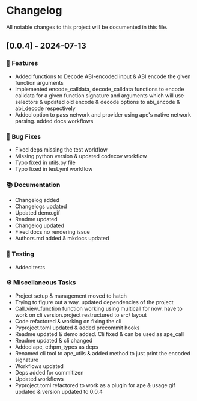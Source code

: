 # Changelog

All notable changes to this project will be documented in this file.

## [0.0.4] - 2024-07-13

### 🚀 Features

- Added functions to Decode ABI-encoded input &  ABI encode the given function arguments
- Implemented encode_calldata, decode_calldata functions to encode calldata for a given function signature and arguments which will use selectors & updated old encode & decode options to abi_encode & abi_decode respectively
- Added option to pass network and provider using ape's native network parsing. added docs workflows

### 🐛 Bug Fixes

- Fixed deps missing the test workflow
- Missing python version & updated codecov workflow
- Typo fixed in utils.py file
- Typo fixed in test.yml workflow

### 📚 Documentation

- Changelog added
- Changelogs updated
- Updated demo.gif
- Readme updated
- Changelog updated
- Fixed docs no rendering issue
- Authors.md added & mkdocs updated

### 🧪 Testing

- Added tests

### ⚙️ Miscellaneous Tasks

- Project setup & management moved to hatch
- Trying to figure out a way. updated dependencies of the project
- Call_view_function function working using multicall for now. have to work on cli version.project restructured to src/ layout
- Code refactored & working on fixing the cli
- Pyproject.toml updated & added precommit hooks
- Readme updated & demo added. Cli fixed & can be used as ape_call
- Readme updated & cli changed
- Added ape, ethpm_types as deps
- Renamed cli tool to ape_utils & added method to just print the encoded signature
- Workflows updated
- Deps added for commitizen
- Updated workflows
- Pyproject.toml refactored to work as a plugin for ape & usage gif updated & version updated to 0.0.4

<!-- generated by git-cliff -->
